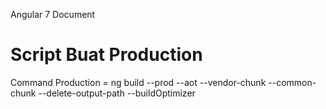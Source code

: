 Angular 7 Document

# Script Buat Production
Command Production = ng build --prod --aot --vendor-chunk --common-chunk --delete-output-path --buildOptimizer